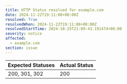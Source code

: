 ```yaml
---
title: HTTP Status resolved for example.com
date: 2024-11-22T19:11:08+00:00Z
resolved: True
resolvedWhen: 2024-11-22T19:11:08+00:00Z
resolvedStartTime: 2024-10-25T21:09:43.191474+00:00
severity: notice
affected:
  - example.com
section: issue
---
```


| Expected Statuses | Actual Status  |
|-------------------|----------------|
| 200, 301, 302 | 200 |
